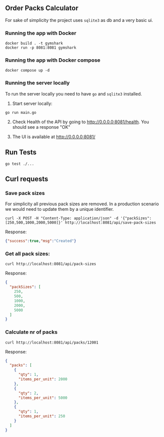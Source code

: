 ## Order Packs Calculator

For sake of simplicity the project uses `sqlite3` as db and a very basic ui. 

### Running the app with Docker

```shell
docker build . -t gymshark
docker run -p 8081:8081 gymshark
```

### Running the app with Docker compose

```shell
docker compose up -d
```

### Running the server locally

To run the server locally you need to have `go` and `sqlite3` installed.

1. Start server locally:

```shell
go run main.go
```

2. Check Health of the API by going to http://0.0.0.0:8081/health. You should see a response "OK"

3. The UI is available at http://0.0.0.0:8081/

## Run Tests

```shell
go test ./...
```

## Curl requests

### Save pack sizes

For simplicity all previous pack sizes are removed. In a production scenario we would need to update them by a unique
identifier.

```shell
curl -X POST -H "Content-Type: application/json" -d '{"packSizes":[250,500,1000,2000,5000]}' http://localhost:8081/api/save-pack-sizes
```
Response:
```json
{"success":true,"msg":"Created"}
```

### Get all pack sizes:

```shell
curl http://localhost:8081/api/pack-sizes
```

Response:
```json
{
  "packSizes": [
    250,
    500,
    1000,
    2000,
    5000
  ]
}
```

### Calculate nr of packs

```shell
curl http://localhost:8081/api/packs/12001
```
Response:
```json
{
  "packs": [
    {
      "qty": 1,
      "items_per_unit": 2000
    },
    {
      "qty": 2,
      "items_per_unit": 5000
    },
    {
      "qty": 1,
      "items_per_unit": 250
    }
  ]
}
```